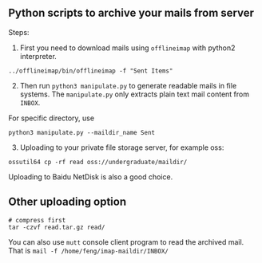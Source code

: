 ## Python scripts to archive your mails from server

Steps:
1. First you need to download mails using `offlineimap` with python2 interpreter.

```shell
../offlineimap/bin/offlineimap -f "Sent Items"
```

2. Then run `python3 manipulate.py` to generate readable mails in file systems. The `manipulate.py` only extracts plain text mail content from `INBOX`.

For specific directory, use
```shell
python3 manipulate.py --maildir_name Sent
```

3. Uploading to your private file storage server, for example oss:
```shell
ossutil64 cp -rf read oss://undergraduate/maildir/
```
   Uploading to Baidu NetDisk is also a good choice.
## Other uploading option
```shell
# compress first
tar -czvf read.tar.gz read/
```
You can also use `mutt` console client program to
read the archived mail. That is `mail -f /home/feng/imap-maildir/INBOX/`
